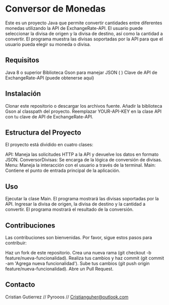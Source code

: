# Conversor de Monedas

Este es un proyecto Java que permite convertir cantidades entre diferentes monedas utilizando la API de ExchangeRate-API. El usuario puede seleccionar la divisa de origen y la divisa de destino, así como la cantidad a convertir. El programa muestra las divisas soportadas por la API para que el usuario pueda elegir su moneda o divisa.

## Requisitos

Java 8 o superior
Biblioteca Gson para manejar JSON ( )
Clave de API de ExchangeRate-API (puede obtenerse aquí)

## Instalación

Clonar este repositorio o descargar los archivos fuente.
Añadir la biblioteca Gson al classpath del proyecto.
Reemplazar YOUR-API-KEY en la clase API con tu clave de API de ExchangeRate-API.


## Estructura del Proyecto

El proyecto está dividido en cuatro clases:

API: Maneja las solicitudes HTTP a la API y devuelve los datos en formato JSON.
ConversorDivisas: Se encarga de la lógica de conversión de divisas.
Menu: Maneja la interacción con el usuario a través de la terminal.
Main: Contiene el punto de entrada principal de la aplicación.

## Uso

Ejecutar la clase Main.
El programa mostrará las divisas soportadas por la API.
Ingresar la divisa de origen, la divisa de destino y la cantidad a convertir.
El programa mostrará el resultado de la conversión.

## Contribuciones

Las contribuciones son bienvenidas. Por favor, sigue estos pasos para contribuir:

Haz un fork de este repositorio.
Crea una nueva rama (git checkout -b feature/nueva-funcionalidad).
Realiza tus cambios y haz commit (git commit -am 'Agrega nueva funcionalidad').
Sube tus cambios (git push origin feature/nueva-funcionalidad).
Abre un Pull Request. 

## Contacto 

Cristian Gutierrez // Pyrooos // Cristianguher@outlook.com